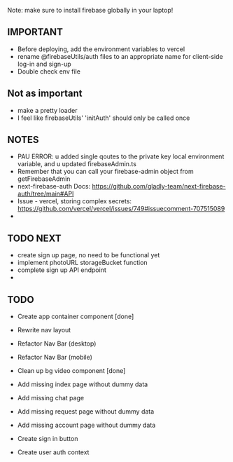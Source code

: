 Note: make sure to install firebase globally in your laptop!

IMPORTANT
- 
- Before deploying, add the environment variables to vercel
- rename @firebaseUtils/auth files to an appropriate name for client-side log-in and sign-up
- Double check env file

Not as important
- 
- make a pretty loader
- I feel like firebaseUtils' 'initAuth' should only be called once

NOTES
- 
- PAU ERROR: u added single qoutes to the private key local environment variable, and u updated firebaseAdmin.ts
- Remember that you can call your firebase-admin object from getFirebaseAdmin
- next-firebase-auth Docs: https://github.com/gladly-team/next-firebase-auth/tree/main#API
- Issue - vercel, storing complex secrets: https://github.com/vercel/vercel/issues/749#issuecomment-707515089
- 

TODO NEXT
- 
- create sign up page, no need to be functional yet
- implement photoURL storageBucket function
- complete sign up API endpoint
- 

TODO
-
- Create app container component [done]
- Rewrite nav layout
- Refactor Nav Bar (desktop)
- Refactor Nav Bar (mobile)


- Clean up bg video component [done]
- Add missing index page without dummy data
- Add missing chat page
- Add missing request page without dummy data
- Add missing account page without dummy data


- Create sign in button
- Create user auth context